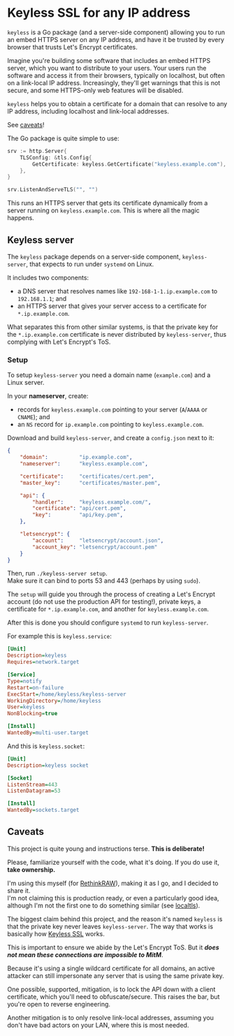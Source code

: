 # Keyless SSL for any IP address

`keyless` is a Go package (and a server-side component)
allowing you to run an embed HTTPS server on any IP address,
and have it be trusted by every browser that trusts Let's Encrypt certificates.

Imagine you're building some software that includes an embed HTTPS server,
which you want to distribute to your users.
Your users run the software and access it from their browsers,
typically on localhost, but often on a link-local IP address.
Increasingly, they'll get warnings that this is not secure,
and some HTTPS-only web features will be disabled.

`keyless` helps you to obtain a certificate for a domain that can resolve to any IP address,
including localhost and link-local addresses.

See [caveats](#caveats)!

The Go package is quite simple to use:

```go
srv := http.Server{
	TLSConfig: &tls.Config{
		GetCertificate: keyless.GetCertificate("keyless.example.com"),
	},
}

srv.ListenAndServeTLS("", "")
```

This runs an HTTPS server that gets its certificate dynamically from a server running on `keyless.example.com`.
This is where all the magic happens.

## Keyless server

The `keyless` package depends on a server-side component, `keyless-server`,
that expects to run under `systemd` on Linux.

It includes two components:
- a DNS server that resolves names like `192-168-1-1.ip.example.com` to `192.168.1.1`; and
- an HTTPS server that gives your server access to a certificate for `*.ip.example.com`.

What separates this from other similar systems,
is that the private key for the `*.ip.example.com` certificate
is never distributed by `keyless-server`, thus complying with Let's Encrypt's ToS.

### Setup

To setup `keyless-server` you need a domain name (`example.com`) and a Linux server.

In your **nameserver**, create:
- records for `keyless.example.com` pointing to your server (`A`/`AAAA` or `CNAME`); and
- an `NS` record for `ip.example.com` pointing to `keyless.example.com`.

Download and build `keyless-server`, and create a `config.json` next to it:

```json
{
    "domain":          "ip.example.com",
    "nameserver":      "keyless.example.com",

    "certificate":     "certificates/cert.pem",
    "master_key":      "certificates/master.pem",

    "api": {
        "handler":     "keyless.example.com/",
        "certificate": "api/cert.pem",
        "key":         "api/key.pem",
    },

    "letsencrypt": {
        "account":     "letsencrypt/account.json",
        "account_key": "letsencrypt/account.pem"
    }
}
```

Then, run `./keyless-server setup`.<br>
Make sure it can bind to ports 53 and 443 (perhaps by using `sudo`).

The `setup` will guide you through the process of creating a Let's Encrypt account
(do not use the production API for testing!), private keys,
a certificate for `*.ip.example.com`, and another for `keyless.example.com`.

After this is done you should configure `systemd` to run `keyless-server`.

For example this is `keyless.service`:
```ini
[Unit]
Description=keyless
Requires=network.target

[Service]
Type=notify
Restart=on-failure
ExecStart=/home/keyless/keyless-server
WorkingDirectory=/home/keyless
User=keyless
NonBlocking=true

[Install]
WantedBy=multi-user.target
```

And this is `keyless.socket`:
```ini
[Unit]
Description=keyless socket

[Socket]
ListenStream=443
ListenDatagram=53

[Install]
WantedBy=sockets.target
```

## Caveats

This project is quite young and instructions terse.
**This is deliberate!**

Please, familiarize yourself with the code, what it's doing.
If you do use it, **take ownership.**

I'm using this myself (for [RethinkRAW](https://rethinkraw.com)), making it as I go, and I decided to share it.<br>
I'm not claiming this is production ready, or even a particularly good idea,
although I'm not the first one to do something similar (see [localtls](https://github.com/Corollarium/localtls)).

The biggest claim behind this project, and the reason it's named `keyless`
is that the private key never leaves `keyless-server`.
The way that works is basically how [Keyless SSL](https://blog.cloudflare.com/keyless-ssl-the-nitty-gritty-technical-details/) works.

This is important to ensure we abide by the Let's Encrypt ToS.
But it ***does not mean these connections are impossible to MitM***.

Because it's using a single wildcard certificate for all domains,
an active attacker can still impersonate any server that is using the same private key.

One possible, supported, mitigation, is to lock the API down with a client certificate,
which you'll need to obfuscate/secure.
This raises the bar, but you're open to reverse engineering.

Another mitigation is to only resolve link-local addresses,
assuming you don't have bad actors on your LAN,
where this is most needed.
